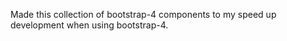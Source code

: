 Made this collection of bootstrap-4 components to my speed up development when using bootstrap-4.


